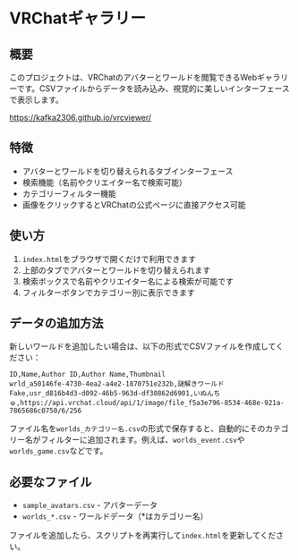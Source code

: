 # VRChatギャラリー

## 概要
このプロジェクトは、VRChatのアバターとワールドを閲覧できるWebギャラリーです。CSVファイルからデータを読み込み、視覚的に美しいインターフェースで表示します。

[https://kafka2306.github.io/vrcviewer/
](https://kafka2306.github.io/vrcviewer/)

## 特徴
- アバターとワールドを切り替えられるタブインターフェース
- 検索機能（名前やクリエイター名で検索可能）
- カテゴリーフィルター機能
- 画像をクリックするとVRChatの公式ページに直接アクセス可能

## 使い方
1. `index.html`をブラウザで開くだけで利用できます
2. 上部のタブでアバターとワールドを切り替えられます
3. 検索ボックスで名前やクリエイター名による検索が可能です
4. フィルターボタンでカテゴリー別に表示できます

## データの追加方法
新しいワールドを追加したい場合は、以下の形式でCSVファイルを作成してください：

```
ID,Name,Author ID,Author Name,Thumbnail
wrld_a50146fe-4730-4ea2-a4e2-1870751e232b,謎解きワールド Fake,usr_d816b4d3-d092-46b5-963d-df30862d6901,いぬんちゅ,https://api.vrchat.cloud/api/1/image/file_f5a3e796-8534-468e-921a-7865686c0750/6/256
```

ファイル名を`worlds_カテゴリー名.csv`の形式で保存すると、自動的にそのカテゴリー名がフィルターに追加されます。例えば、`worlds_event.csv`や`worlds_game.csv`などです。

## 必要なファイル
- `sample_avatars.csv` - アバターデータ
- `worlds_*.csv` - ワールドデータ（*はカテゴリー名）

ファイルを追加したら、スクリプトを再実行して`index.html`を更新してください。
